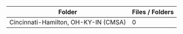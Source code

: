 | Folder                               |   Files / Folders |
|--------------------------------------|-------------------|
| Cincinnati-Hamilton, OH-KY-IN (CMSA) |                 0 |